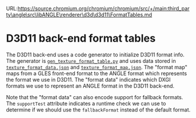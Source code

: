URL:https://source.chromium.org/chromium/chromium/src/+/main:third_party\angle\src\libANGLE\renderer\d3d\d3d11\FormatTables.md
# D3D11 back-end format tables

The D3D11 back-end uses a code generator to initialize D3D11 format info.
The generator is [`gen_texture_format_table.py`](gen_texture_format_table.py)
and uses data stored in [`texture_format_data.json`](texture_format_data.json)
and [`texture_format_map.json`](texture_format_map.json). The "format map"
maps from a GLES front-end format to the ANGLE format which represents the
format we use in D3D11. The "format data" indicates which DXGI formats we
use to represent an ANGLE format in the D3D11 back-end.

Note that the "format data" can also encode support for fallback formats.
The `supportTest` attribute indicates a runtime check we can use to determine
if we should use the `fallbackFormat` instead of the default format.
